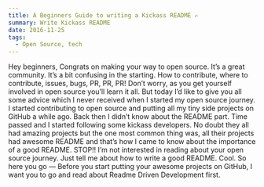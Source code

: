 ```yaml
---
title: A Beginners Guide to writing a Kickass README ✍
summary: Write Kickass README
date: 2016-11-25
tags:
  - Open Source, tech
---
```


Hey beginners,
Congrats on making your way to open source. It’s a great community.
It’s a bit confusing in the starting. How to contribute, where to contribute, issues, bugs, PR, PR, PR!
Don’t worry, as you get yourself involved in open source you’ll learn it all.
But today I’d like to give you all some advice which I never received when I started my open source journey.
I started contributing to open source and putting all my tiny side projects on GitHub a while ago. Back then I didn’t know about the README part. Time passed and I started following some kickass developers. No doubt they all had amazing projects but the one most common thing was, all their projects had awesome README and that’s how I came to know about the importance of a good README.
STOP!! I’m not interested in reading about your open source journey. Just tell me about how to write a good README.
Cool. So here you go —
Before you start putting your awesome projects on GitHub, I want you to go and read about Readme Driven Development first.
